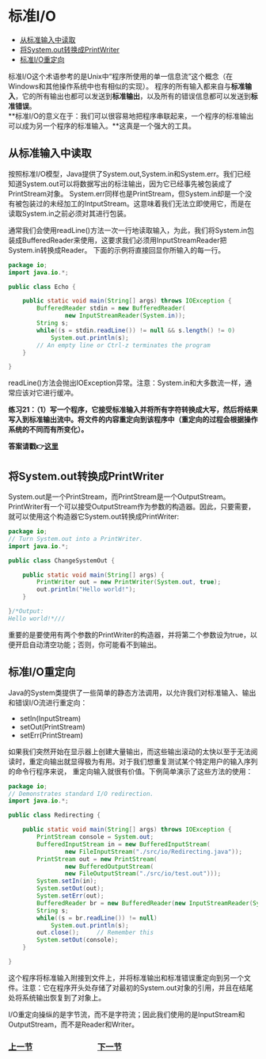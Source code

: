 # 标准I/O
- [从标准输入中读取](#从标准输入中读取)
- [将System.out转换成PrintWriter](#将Systemout转换成PrintWriter)
- [标准I/O重定向](#标准IO重定向)


标准I/O这个术语参考的是Unix中“程序所使用的单一信息流”这个概念（在Windows和其他操作系统中也有相似的实现）。
程序的所有输入都来自与**标准输入**，它的所有输出也都可以发送到**标准输出**，以及所有的错误信息都可以发送到**标准错误**。  
**标准I/O的意义在于：我们可以很容易地把程序串联起来，一个程序的标准输出可以成为另一个程序的标准输入。**这真是一个强大的工具。

## 从标准输入中读取
按照标准I/O模型，Java提供了System.out,System.in和System.err。我们已经知道System.out可以将数据写出的标注输出，因为它已经事先被包装成了PrintStream对象。
System.err同样也是PrintStream，但System.in却是一个没有被包装过的未经加工的IntputStream。这意味着我们无法立即使用它，而是在读取System.in之前必须对其进行包装。

通常我们会使用readLine()方法一次一行地读取输入，为此，我们将System.in包装成BufferedReader来使用，这要求我们必须用InputStreamReader把System.in转换成Reader。
下面的示例将直接回显你所输入的每一行。
```java
package io;
import java.io.*;

public class Echo {

	public static void main(String[] args) throws IOException {
		BufferedReader stdin = new BufferedReader(
				new InputStreamReader(System.in));
        String s;
        while((s = stdin.readLine()) != null && s.length() != 0)
        	System.out.println(s);
        // An empty line or Ctrl-z terminates the program
	}

}
```
readLine()方法会抛出IOException异常。注意：System.in和大多数流一样，通常应该对它进行缓冲。

**练习21：（1）写一个程序，它接受标准输入并将所有字符转换成大写，然后将结果写入到标准输出流中。将文件的内容重定向到该程序中（重定向的过程会根据操作系统的不同而有所变化）。**

**答案请戳:point_right:[这里](solutions/Ex21.md)**

## 将System.out转换成PrintWriter
System.out是一个PrintStream，而PrintStream是一个OutputStream。PrintWriter有一个可以接受OutputStream作为参数的构造器。因此，只要需要，就可以使用这个构造器它System.out转换成PrintWriter:
```java
package io;
// Turn System.out into a PrintWriter.
import java.io.*;

public class ChangeSystemOut {

	public static void main(String[] args) {
		PrintWriter out = new PrintWriter(System.out, true);
		out.println("Hello world!");
	}

}/*Output:
Hello world!*///
```
重要的是要使用有两个参数的PrintWriter的构造器，并将第二个参数设为true，以便开启自动清空功能；否则，你可能看不到输出。

## 标准I/O重定向
Java的System类提供了一些简单的静态方法调用，以允许我们对标准输入、输出和错误I/O流进行重定向：  
- setIn(InputStream)
- setOut(PrintStream)
- setErr(PrintStream)

如果我们突然开始在显示器上创建大量输出，而这些输出滚动的太快以至于无法阅读时，重定向输出就显得极为有用。对于我们想重复测试某个特定用户的输入序列的命令行程序来说，
重定向输入就很有价值。下例简单演示了这些方法的使用：
```java
package io;
// Demonstrates standard I/O redirection.
import java.io.*;

public class Redirecting {

	public static void main(String[] args) throws IOException {
		PrintStream console = System.out;
		BufferedInputStream in = new BufferedInputStream(
				new FileInputStream("./src/io/Redirecting.java"));
		PrintStream out = new PrintStream(
				new BufferedOutputStream(
				new FileOutputStream("./src/io/test.out")));
		System.setIn(in);
		System.setOut(out);
		System.setErr(out);
		BufferedReader br = new BufferedReader(new InputStreamReader(System.in));
		String s;
		while((s = br.readLine()) != null)
			System.out.println(s);
		out.close();     // Remember this
		System.setOut(console);
	}

}
```
这个程序将标准输入附接到文件上，并将标准输出和标准错误重定向到另一个文件。注意：它在程序开头处存储了对最初的System.out对象的引用，并且在结尾处将系统输出恢复到了对象上。

I/O重定向操纵的是字节流，而不是字符流；因此我们使用的是InputStream和OutputStream，而不是Reader和Writer。

### [上一节](18.7_File_reading_&_writing_utilities.md)　　　　　　　　[下一节](18.9_Process_control.md)